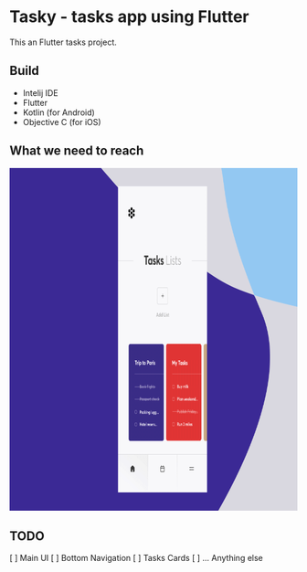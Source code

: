 # Tasky - tasks app using Flutter

This an Flutter tasks project.


## Build
- Intelij IDE
- Flutter
- Kotlin (for Android)
- Objective C (for iOS)

## What we need to reach

<img src="/screenshots/tasks.gif" width="800" height="600">

## TODO
[ ] Main UI
[ ] Bottom Navigation
[ ] Tasks Cards
[ ] ... Anything else
